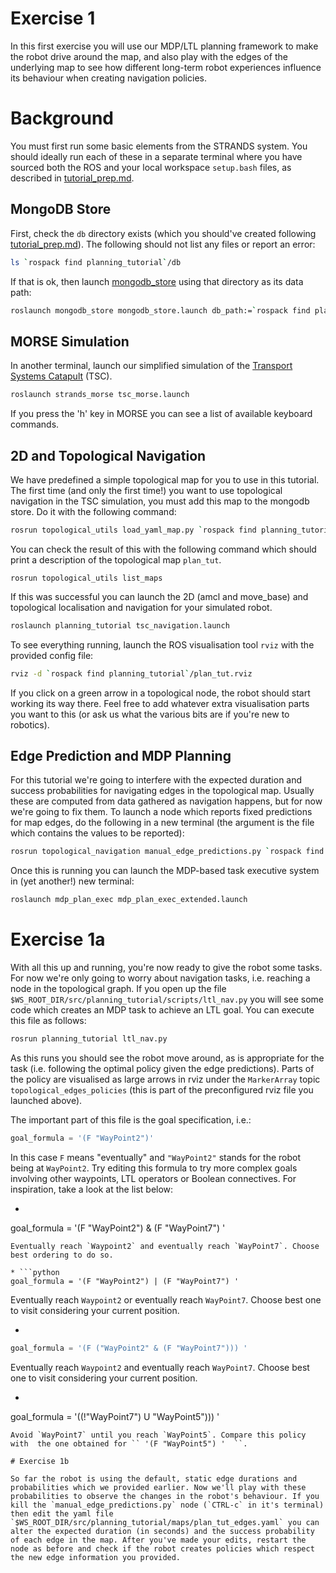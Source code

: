# Exercise 1

In this first exercise you will use our MDP/LTL planning framework to make the robot drive around the map, and also play with the edges of the underlying map to see how different long-term robot experiences influence its behaviour when creating navigation policies.


# Background

You must first run some basic elements from the STRANDS system. You should ideally run each of these in a separate terminal where you have sourced both the ROS and your local workspace `setup.bash` files, as described in [tutorial_prep.md](./tutorial_prep.md). 

## MongoDB Store

First, check the `db` directory exists (which you should've created following [tutorial_prep.md](./tutorial_prep.md)). The following should not list any files or report an error:

```bash 
ls `rospack find planning_tutorial`/db
```

If that is ok, then launch [mongodb_store](http://wiki.ros.org/mongodb_store) using that directory as its data path:

```bash
roslaunch mongodb_store mongodb_store.launch db_path:=`rospack find planning_tutorial`/db
```

## MORSE Simulation

In another terminal, launch our simplified simulation of the [Transport Systems Catapult](http://ts.catapult.org.uk) (TSC). 

```bash
roslaunch strands_morse tsc_morse.launch 
```

If you press the 'h' key in MORSE you can see a list of available keyboard commands.

## 2D and Topological Navigation

We have predefined a simple topological map for you to use in this tutorial. The first time (and only the first time!) you want to use topological navigation in the TSC simulation, you must add this map to the mongodb store. Do it with the following command:

```bash
rosrun topological_utils load_yaml_map.py `rospack find planning_tutorial`/maps/plan_tut_top_map.yaml
```

You can check the result of this with the following command which should print a description of the topological map `plan_tut`.

```
rosrun topological_utils list_maps 
```

If this was successful you can launch the 2D (amcl and move_base) and topological localisation and navigation for your simulated robot.

```bash
roslaunch planning_tutorial tsc_navigation.launch
```

To see everything running, launch the ROS visualisation tool `rviz` with the provided config file:

```bash
rviz -d `rospack find planning_tutorial`/plan_tut.rviz
```

If you click on a green arrow in a topological node, the robot should start working its way there. Feel free to add whatever extra visualisation parts you want to this (or ask us what the various bits are if you're new to robotics).


## Edge Prediction and MDP Planning

For this tutorial we're going to interfere with the expected duration and success probabilities for navigating edges in the topological map. Usually these are computed from data gathered as navigation happens, but for now we're going to fix them. To launch a node which reports fixed predictions for map edges, do the following in a new terminal (the argument is the file which contains the values to be reported):

```bash
rosrun topological_navigation manual_edge_predictions.py `rospack find planning_tutorial`/maps/plan_tut_edges.yaml
```

Once this is running you can launch the MDP-based task executive system in (yet another!) new terminal:

```bash
roslaunch mdp_plan_exec mdp_plan_exec_extended.launch
```


# Exercise 1a

With all this up and running, you're now ready to give the robot some tasks. For now we're only going to worry about navigation tasks, i.e. reaching a node in the topological graph. If you open up the file `$WS_ROOT_DIR/src/planning_tutorial/scripts/ltl_nav.py` you will see some code which creates an MDP task to achieve an LTL goal. You can execute this file as follows:

```bash
rosrun planning_tutorial ltl_nav.py
```

As this runs you should see the robot move around, as is appropriate for the task (i.e. following the optimal policy given the edge predictions). Parts of the policy are visualised as large arrows in rviz under the `MarkerArray` topic `topological_edges_policies` (this is part of the preconfigured rviz file you launched above). 

The important part of this file is the goal specification, i.e.:

```python
goal_formula = '(F "WayPoint2")'
```

In this case `F` means "eventually" and `"WayPoint2"` stands for the robot being at `WayPoint2`. Try editing this formula to try more complex goals involving other waypoints, LTL operators or Boolean connectives. For inspiration, take a look at the list below:

* ```python
goal_formula = '(F "WayPoint2") & (F "WayPoint7") ' 
```
Eventually reach `Waypoint2` and eventually reach `WayPoint7`. Choose best ordering to do so.

* ```python
goal_formula = '(F "WayPoint2") | (F "WayPoint7") '  
```
Eventually reach `Waypoint2` or eventually reach `WayPoint7`. Choose best  one to visit considering your current position.

* 
```python
goal_formula = '(F ("WayPoint2" & (F "WayPoint7"))) '  
``` 
Eventually reach `Waypoint2` and eventually reach `WayPoint7`. Choose best  one to visit considering your current position.

* ```python
goal_formula = '((!"WayPoint7") U "WayPoint5"))) '  
``` 
Avoid `WayPoint7` until you reach `WayPoint5`. Compare this policy with  the one obtained for `` '(F "WayPoint5") '  ``.

# Exercise 1b

So far the robot is using the default, static edge durations and probabilities which we provided earlier. Now we'll play with these probabilities to observe the changes in the robot's behaviour. If you kill the `manual_edge_predictions.py` node (`CTRL-c` in it's terminal) then edit the yaml file  `$WS_ROOT_DIR/src/planning_tutorial/maps/plan_tut_edges.yaml` you can alter the expected duration (in seconds) and the success probability of each edge in the map. After you've made your edits, restart the node as before and check if the robot creates policies which respect the new edge information you provided.




